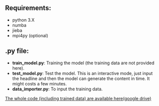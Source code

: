 ## Requirements:
* python 3.X
* numba
* jieba
* mpi4py (optional)


## .py file:
* **train_model.py**: Training the model (the training data are not provided here).
* **test_model.py**: Test the model. This is an interactive mode, just input the headline and then the model can generate the content in time. It might costs a few minutes. 
* **data_importer.py**: To input the training data.

[The whole code (including trained data) are available here(google drive)](https://drive.google.com/drive/folders/1UxDSeKn1cvO1OeItSJEmSWwnCaNhvB8t?usp=sharing)



